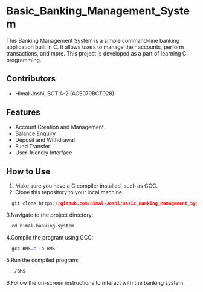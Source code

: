 # Basic_Banking_Management_System
This Banking Management System is a simple command-line banking application built in C. It allows users to manage their accounts, perform transactions, and more. This project is developed as a part of learning C programming.

## Contributors ##
 * Himal Joshi, BCT A-2 (ACE079BCT028) 

## Features ##
* Account Creation and Management
* Balance Enquiry
* Deposit and Withdrawal
* Fund Transfer
* User-friendly Interface

## How to Use ##
1. Make sure you have a C compiler installed, such as GCC.
2. Clone this repository to your local machine:
```css
  git clone https://github.com/Himal-Joshi/Basic_Banking_Management_System.git

```
3.Navigate to the project directory:
```css
  cd himal-banking-system

```
4.Compile the program using GCC:
```css
  gcc BMS.c -o BMS

```
5.Run the compiled program:
```css
  ./BMS

```
6.Follow the on-screen instructions to interact with the banking system.
